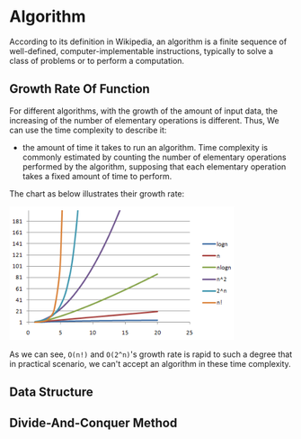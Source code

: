 # Algorithm

According to its definition in Wikipedia, an algorithm is a finite sequence of well-defined, computer-implementable instructions, typically to solve a class of problems or to perform a computation.

## Growth Rate Of Function

For different algorithms, with the growth of the amount of input data, the increasing of the number of elementary operations is different. Thus, We can use the time complexity to describe it:

- the amount of time it takes to run an algorithm. Time complexity is commonly estimated by counting the number of elementary operations performed by the algorithm, supposing that each elementary operation takes a fixed amount of time to perform.

The chart as below illustrates their growth rate:

<img src="../assets/time_complexity_growth.png" width="400"/>

As we can see, `O(n!)` and `O(2^n)`'s growth rate is rapid to such a degree that in practical scenario, we can't accept an algorithm in these time complexity.

## Data Structure

## Divide-And-Conquer Method
